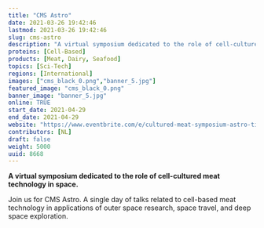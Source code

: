 ```yaml
---
title: "CMS Astro"
date: 2021-03-26 19:42:46
lastmod: 2021-03-26 19:42:46
slug: cms-astro
description: "A virtual symposium dedicated to the role of cell-cultured meat technology in space.Join us for CMS Astro. A single day of talks related to cell-based meat technology in applications of outer space research, space travel, and deep space exploration."
proteins: [Cell-Based]
products: [Meat, Dairy, Seafood]
topics: [Sci-Tech]
regions: [International]
images: ["cms_black_0.png","banner_5.jpg"]
featured_image: "cms_black_0.png"
banner_image: "banner_5.jpg"
online: TRUE
start_date: 2021-04-29
end_date: 2021-04-29
website: "https://www.eventbrite.com/e/cultured-meat-symposium-astro-tickets-145369019651"
contributors: [NL]
draft: false
weight: 5000
uuid: 8668
---
```

**A virtual symposium dedicated to the role of cell-cultured meat
technology in space.**

Join us for CMS Astro. A single day of talks related to cell-based meat
technology in applications of outer space research, space travel, and
deep space exploration.
